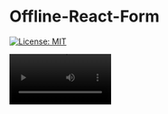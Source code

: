 # Offline-React-Form

[![License: MIT](https://img.shields.io/badge/License-MIT-yellow.svg)](https://opensource.org/licenses/MIT)

<video src="./public/offlineReactForm.mp4" width=180 />

[View it live here](https://offline-react-form.web.app)

## Summary

Offline-React-form is a progressive web app that could collect biodata information offline.
The web app is capable of collecting texts and image biodata from its users while they are offline and sync their data to a remote storage service as soon as the users resume online.

The web app was built with [ReactJS](https://reactjs.org/), leverages on [redux-orm](https://redux-orm.github.io/redux-orm/) to manage application state, and [redux-offline](https://github.com/redux-offline/redux-offline) for persistent application state and remote data sync.
Caching the web app asset is handled by [Workbox](https://developers.google.com/web/tools/workbox), and files are stored locally using [localForage](https://github.com/localForage/localForage).
The web application is hosted on firebase hosting [platform](https://firebase.google.com/products/hosting), and the deployment is automated using github [actions](https://github.com/features/actions).

## Motivation

The purpose of this project was to understand how to create progressive web apps that could store complex data like files locally, and conditionally them sync to a remote location.

# Getting Started with Create React App

This project was bootstrapped with [Create React App](https://github.com/facebook/create-react-app).

## Available Scripts

In the project directory, you can run:

### `yarn start`

Runs the app in the development mode.\
Open [http://localhost:3000](http://localhost:3000) to view it in the browser.

The page will reload if you make edits.\
You will also see any lint errors in the console.

### `yarn test`

Launches the test runner in the interactive watch mode.\
See the section about [running tests](https://facebook.github.io/create-react-app/docs/running-tests) for more information.

### `yarn build`

Builds the app for production to the `build` folder.\
It correctly bundles React in production mode and optimizes the build for the best performance.

The build is minified and the filenames include the hashes.\
Your app is ready to be deployed!

See the section about [deployment](https://facebook.github.io/create-react-app/docs/deployment) for more information.

### `yarn eject`

**Note: this is a one-way operation. Once you `eject`, you can’t go back!**

If you aren’t satisfied with the build tool and configuration choices, you can `eject` at any time. This command will remove the single build dependency from your project.

Instead, it will copy all the configuration files and the transitive dependencies (webpack, Babel, ESLint, etc) right into your project so you have full control over them. All of the commands except `eject` will still work, but they will point to the copied scripts so you can tweak them. At this point you’re on your own.

You don’t have to ever use `eject`. The curated feature set is suitable for small and middle deployments, and you shouldn’t feel obligated to use this feature. However we understand that this tool wouldn’t be useful if you couldn’t customize it when you are ready for it.

## Learn More

You can learn more in the [Create React App documentation](https://facebook.github.io/create-react-app/docs/getting-started).

To learn React, check out the [React documentation](https://reactjs.org/).

### Making a Progressive Web App

This section has moved here: [https://facebook.github.io/create-react-app/docs/making-a-progressive-web-app](https://facebook.github.io/create-react-app/docs/making-a-progressive-web-app)

### Advanced Configuration

This section has moved here: [https://facebook.github.io/create-react-app/docs/advanced-configuration](https://facebook.github.io/create-react-app/docs/advanced-configuration)

### Deployment

This section has moved here: [https://facebook.github.io/create-react-app/docs/deployment](https://facebook.github.io/create-react-app/docs/deployment)

### `yarn build` fails to minify

This section has moved here: [https://facebook.github.io/create-react-app/docs/troubleshooting#npm-run-build-fails-to-minify](https://facebook.github.io/create-react-app/docs/troubleshooting#npm-run-build-fails-to-minify)
